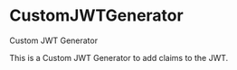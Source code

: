 # CustomJWTGenerator
Custom JWT Generator

This is a Custom JWT Generator to add claims to the JWT.

